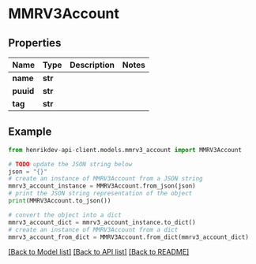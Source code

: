 # MMRV3Account


## Properties

Name | Type | Description | Notes
------------ | ------------- | ------------- | -------------
**name** | **str** |  | 
**puuid** | **str** |  | 
**tag** | **str** |  | 

## Example

```python
from henrikdev-api-client.models.mmrv3_account import MMRV3Account

# TODO update the JSON string below
json = "{}"
# create an instance of MMRV3Account from a JSON string
mmrv3_account_instance = MMRV3Account.from_json(json)
# print the JSON string representation of the object
print(MMRV3Account.to_json())

# convert the object into a dict
mmrv3_account_dict = mmrv3_account_instance.to_dict()
# create an instance of MMRV3Account from a dict
mmrv3_account_from_dict = MMRV3Account.from_dict(mmrv3_account_dict)
```
[[Back to Model list]](../README.md#documentation-for-models) [[Back to API list]](../README.md#documentation-for-api-endpoints) [[Back to README]](../README.md)


